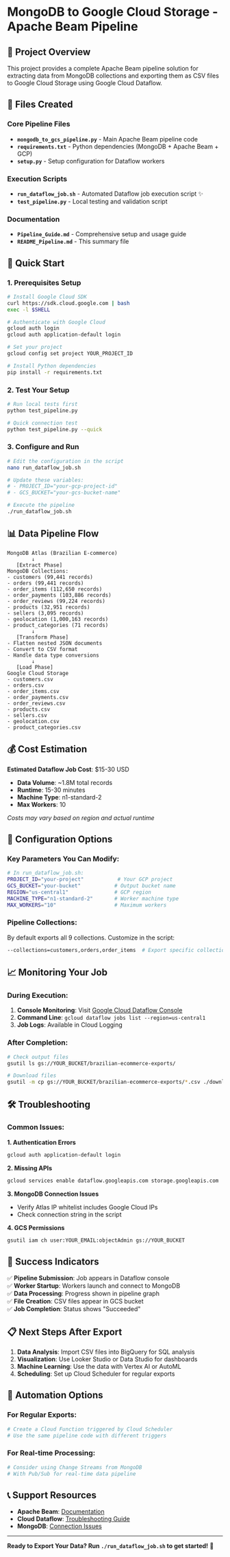 # MongoDB to Google Cloud Storage - Apache Beam Pipeline

## 🎯 Project Overview

This project provides a complete Apache Beam pipeline solution for extracting data from MongoDB collections and exporting them as CSV files to Google Cloud Storage using Google Cloud Dataflow.

## 📁 Files Created

### Core Pipeline Files
- **`mongodb_to_gcs_pipeline.py`** - Main Apache Beam pipeline code
- **`requirements.txt`** - Python dependencies (MongoDB + Apache Beam + GCP)
- **`setup.py`** - Setup configuration for Dataflow workers

### Execution Scripts
- **`run_dataflow_job.sh`** - Automated Dataflow job execution script ✨
- **`test_pipeline.py`** - Local testing and validation script

### Documentation
- **`Pipeline_Guide.md`** - Comprehensive setup and usage guide
- **`README_Pipeline.md`** - This summary file

## 🚀 Quick Start

### 1. Prerequisites Setup
```bash
# Install Google Cloud SDK
curl https://sdk.cloud.google.com | bash
exec -l $SHELL

# Authenticate with Google Cloud
gcloud auth login
gcloud auth application-default login

# Set your project
gcloud config set project YOUR_PROJECT_ID

# Install Python dependencies
pip install -r requirements.txt
```

### 2. Test Your Setup
```bash
# Run local tests first
python test_pipeline.py

# Quick connection test
python test_pipeline.py --quick
```

### 3. Configure and Run
```bash
# Edit the configuration in the script
nano run_dataflow_job.sh

# Update these variables:
# - PROJECT_ID="your-gcp-project-id"
# - GCS_BUCKET="your-gcs-bucket-name"

# Execute the pipeline
./run_dataflow_job.sh
```

## 📊 Data Pipeline Flow

```
MongoDB Atlas (Brazilian E-commerce)
        ↓
   [Extract Phase]
MongoDB Collections:
- customers (99,441 records)
- orders (99,441 records)  
- order_items (112,650 records)
- order_payments (103,886 records)
- order_reviews (99,224 records)
- products (32,951 records)
- sellers (3,095 records)
- geolocation (1,000,163 records)
- product_categories (71 records)
        ↓
   [Transform Phase]
- Flatten nested JSON documents
- Convert to CSV format
- Handle data type conversions
        ↓
   [Load Phase]
Google Cloud Storage
- customers.csv
- orders.csv
- order_items.csv
- order_payments.csv
- order_reviews.csv
- products.csv
- sellers.csv
- geolocation.csv
- product_categories.csv
```

## 💰 Cost Estimation

**Estimated Dataflow Job Cost**: $15-30 USD
- **Data Volume**: ~1.8M total records
- **Runtime**: 15-30 minutes
- **Machine Type**: n1-standard-2
- **Max Workers**: 10

*Costs may vary based on region and actual runtime*

## 🔧 Configuration Options

### Key Parameters You Can Modify:

```bash
# In run_dataflow_job.sh:
PROJECT_ID="your-project"           # Your GCP project
GCS_BUCKET="your-bucket"           # Output bucket name
REGION="us-central1"               # GCP region
MACHINE_TYPE="n1-standard-2"       # Worker machine type
MAX_WORKERS="10"                   # Maximum workers
```

### Pipeline Collections:
By default exports all 9 collections. Customize in the script:
```bash
--collections=customers,orders,order_items  # Export specific collections only
```

## 📈 Monitoring Your Job

### During Execution:
1. **Console Monitoring**: Visit [Google Cloud Dataflow Console](https://console.cloud.google.com/dataflow)
2. **Command Line**: `gcloud dataflow jobs list --region=us-central1`
3. **Job Logs**: Available in Cloud Logging

### After Completion:
```bash
# Check output files
gsutil ls gs://YOUR_BUCKET/brazilian-ecommerce-exports/

# Download files
gsutil -m cp gs://YOUR_BUCKET/brazilian-ecommerce-exports/*.csv ./downloads/
```

## 🛠️ Troubleshooting

### Common Issues:

**1. Authentication Errors**
```bash
gcloud auth application-default login
```

**2. Missing APIs**
```bash
gcloud services enable dataflow.googleapis.com storage.googleapis.com
```

**3. MongoDB Connection Issues**
- Verify Atlas IP whitelist includes Google Cloud IPs
- Check connection string in the script

**4. GCS Permissions**
```bash
gsutil iam ch user:YOUR_EMAIL:objectAdmin gs://YOUR_BUCKET
```

## 🎯 Success Indicators

✅ **Pipeline Submission**: Job appears in Dataflow console  
✅ **Worker Startup**: Workers launch and connect to MongoDB  
✅ **Data Processing**: Progress shown in pipeline graph  
✅ **File Creation**: CSV files appear in GCS bucket  
✅ **Job Completion**: Status shows "Succeeded"

## 📋 Next Steps After Export

1. **Data Analysis**: Import CSV files into BigQuery for SQL analysis
2. **Visualization**: Use Looker Studio or Data Studio for dashboards
3. **Machine Learning**: Use the data with Vertex AI or AutoML
4. **Scheduling**: Set up Cloud Scheduler for regular exports

## 🔄 Automation Options

### For Regular Exports:
```bash
# Create a Cloud Function triggered by Cloud Scheduler
# Use the same pipeline code with different triggers
```

### For Real-time Processing:
```bash
# Consider using Change Streams from MongoDB
# With Pub/Sub for real-time data pipeline
```

## 📞 Support Resources

- **Apache Beam**: [Documentation](https://beam.apache.org/documentation/)
- **Cloud Dataflow**: [Troubleshooting Guide](https://cloud.google.com/dataflow/docs/guides/troubleshooting-your-pipeline)
- **MongoDB**: [Connection Issues](https://docs.mongodb.com/manual/reference/connection-string/)

---

**Ready to Export Your Data? Run `./run_dataflow_job.sh` to get started!** 🚀
